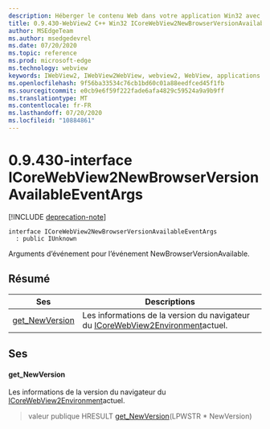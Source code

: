 ```yaml
---
description: Héberger le contenu Web dans votre application Win32 avec le contrôle Microsoft Edge WebView2
title: 0.9.430-WebView2 C++ Win32 ICoreWebView2NewBrowserVersionAvailableEventArgs
author: MSEdgeTeam
ms.author: msedgedevrel
ms.date: 07/20/2020
ms.topic: reference
ms.prod: microsoft-edge
ms.technology: webview
keywords: IWebView2, IWebView2WebView, webview2, WebView, applications Win32, Win32, Edge, ICoreWebView2, ICoreWebView2Host, contrôle de navigateur, html Edge
ms.openlocfilehash: 9f56ba33534c76cb1bd60c01a88eedfced45f1fb
ms.sourcegitcommit: e0cb9e6f59f222fade6afa4829c59524a9a9b9ff
ms.translationtype: MT
ms.contentlocale: fr-FR
ms.lasthandoff: 07/20/2020
ms.locfileid: "10884861"
---
```

# 0.9.430-interface ICoreWebView2NewBrowserVersionAvailableEventArgs 

[!INCLUDE [deprecation-note](../../includes/deprecation-note.md)]

```
interface ICoreWebView2NewBrowserVersionAvailableEventArgs
  : public IUnknown
```

Arguments d’événement pour l’événement NewBrowserVersionAvailable.

## Résumé

 Ses                        | Descriptions
--------------------------------|---------------------------------------------
[get_NewVersion](#get_newversion) | Les informations de la version du navigateur du [ICoreWebView2Environment](ICoreWebView2Environment.md)actuel.

## Ses

#### get_NewVersion 

Les informations de la version du navigateur du [ICoreWebView2Environment](ICoreWebView2Environment.md)actuel.

> valeur publique HRESULT [get_NewVersion](#get_newversion)(LPWSTR * NewVersion)


